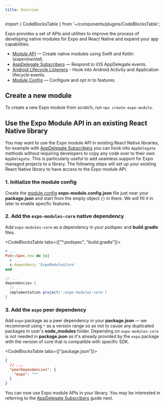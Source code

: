 ```yaml
---
title: Overview
---
```


import { CodeBlocksTable } from '~/components/plugins/CodeBlocksTable';

Expo provides a set of APIs and utilities to improve the process of developing native modules for Expo and React Native and expand your app capabilities.

- [Module API](./module-api.md) — Create native modules using Swift and Kotlin (_experimental_).
- [AppDelegate Subscribers](./appdelegate-subscribers.md) — Respond to iOS AppDelegate events.
- [Android Lifecycle Listeners](./android-lifecycle-listeners.md) - Hook into Android Activity and Application lifecycle events.
- [Module Config](./module-config.md) — Configure and opt in to features.

<!--
- [Autolinking](./autolinking.md) — Link native dependencies automatically.
- React Delegates
- Config Plugins
-->

## Create a new module

To create a new Expo module from scratch, run `npx create-expo-module`.

## Use the Expo Module API in an existing React Native library

You may want to use the Expo module API in existing React Native libraries, for example with [AppDelegate Subscribers](./appdelegate-subscribers.md) you can hook into `AppDelegate` methods without requiring developers to copy any code over to their own `AppDelegate`. This is particularly useful to add seamless support for Expo managed projects to a library. The following steps will set up your existing React Native library to have access to the Expo module API.

### 1. Initialize the module config

Create the [module config](module-config) **expo-module.config.json** file just near your **package.json** and start from the empty object `{}` in there. We will fill it in later to enable specific features. <br/>

### 2. Add the `expo-modules-core` native dependency

Add `expo-modules-core` as a dependency in your podspec and **build.gradle** files.<br/>

<CodeBlocksTable tabs={["*.podspec", "build.gradle"]}>

```ruby
# ...
Pod::Spec.new do |s|
  # ...
  s.dependency 'ExpoModulesCore'
end
```

```groovy
// ...
dependencies {
  // ...
  implementation project(':expo-modules-core')
}
```

</CodeBlocksTable>

### 3. Add the `expo` peer dependency

Add `expo` package as a peer dependency in your **package.json** — we recommend using `*` as a version range so as not to cause any duplicated packages in user's **node_modules** folder. Depending on `expo-modules-core` is not needed in **package.json** as it's already provided by the `expo` package with the version of core that is compatible with specific SDK.<br/>

<CodeBlocksTable tabs={["package.json"]}>

```json
{
  // ...
  "peerDependencies": {
    "expo": "*"
  }
}
```

</CodeBlocksTable>

You can now use Expo module APIs in your library. You may be interested in referring to the [AppDelegate Subscribers](./appdelegate-subscribers.md) guide next.
